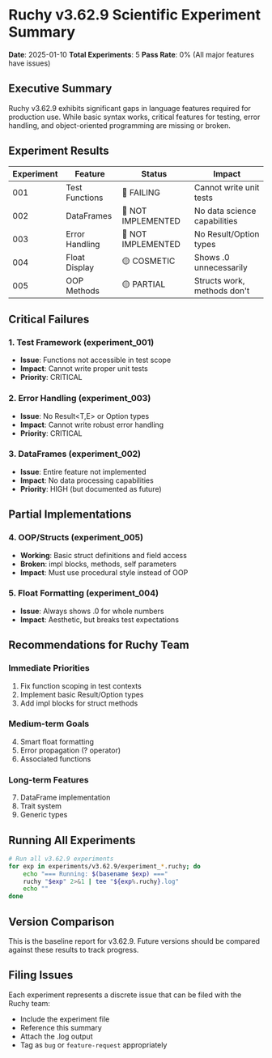 # Ruchy v3.62.9 Scientific Experiment Summary

**Date**: 2025-01-10
**Total Experiments**: 5
**Pass Rate**: 0% (All major features have issues)

## Executive Summary

Ruchy v3.62.9 exhibits significant gaps in language features required for production use. While basic syntax works, critical features for testing, error handling, and object-oriented programming are missing or broken.

## Experiment Results

| Experiment | Feature | Status | Impact |
|------------|---------|--------|--------|
| 001 | Test Functions | 🔴 FAILING | Cannot write unit tests |
| 002 | DataFrames | 🔴 NOT IMPLEMENTED | No data science capabilities |
| 003 | Error Handling | 🔴 NOT IMPLEMENTED | No Result/Option types |
| 004 | Float Display | 🟡 COSMETIC | Shows .0 unnecessarily |
| 005 | OOP Methods | 🟡 PARTIAL | Structs work, methods don't |

## Critical Failures

### 1. Test Framework (experiment_001)
- **Issue**: Functions not accessible in test scope
- **Impact**: Cannot write proper unit tests
- **Priority**: CRITICAL

### 2. Error Handling (experiment_003)
- **Issue**: No Result<T,E> or Option<T> types
- **Impact**: Cannot write robust error handling
- **Priority**: CRITICAL

### 3. DataFrames (experiment_002)
- **Issue**: Entire feature not implemented
- **Impact**: No data processing capabilities
- **Priority**: HIGH (but documented as future)

## Partial Implementations

### 4. OOP/Structs (experiment_005)
- **Working**: Basic struct definitions and field access
- **Broken**: impl blocks, methods, self parameters
- **Impact**: Must use procedural style instead of OOP

### 5. Float Formatting (experiment_004)
- **Issue**: Always shows .0 for whole numbers
- **Impact**: Aesthetic, but breaks test expectations

## Recommendations for Ruchy Team

### Immediate Priorities
1. Fix function scoping in test contexts
2. Implement basic Result/Option types
3. Add impl blocks for struct methods

### Medium-term Goals
4. Smart float formatting
5. Error propagation (? operator)
6. Associated functions

### Long-term Features
7. DataFrame implementation
8. Trait system
9. Generic types

## Running All Experiments

```bash
# Run all v3.62.9 experiments
for exp in experiments/v3.62.9/experiment_*.ruchy; do
    echo "=== Running: $(basename $exp) ==="
    ruchy "$exp" 2>&1 | tee "${exp%.ruchy}.log"
    echo ""
done
```

## Version Comparison

This is the baseline report for v3.62.9. Future versions should be compared against these results to track progress.

## Filing Issues

Each experiment represents a discrete issue that can be filed with the Ruchy team:
- Include the experiment file
- Reference this summary
- Attach the .log output
- Tag as `bug` or `feature-request` appropriately
